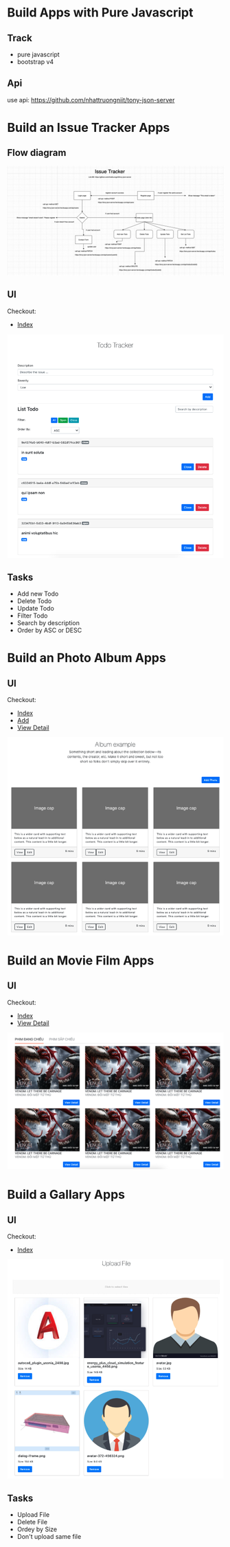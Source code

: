 # Build Apps with Pure Javascript

## Track

- pure javascript
- bootstrap v4

## Api

use api: https://github.com/nhattruongniit/tony-json-server

# Build an Issue Tracker Apps

## Flow diagram

![Flow](./images/flow.png)

## UI

Checkout:

- [Index](https://competent-cray-50a481.netlify.app/todo-tracker/index.html)

![UI-Todo](./images/ui-todo.png)

## Tasks

- Add new Todo
- Delete Todo
- Update Todo
- Filter Todo
- Search by description
- Order by ASC or DESC

# Build an Photo Album Apps

## UI

Checkout:

- [Index](https://competent-cray-50a481.netlify.app/photo-album/index.html)
- [Add](https://competent-cray-50a481.netlify.app/photo-album/add.html)
- [View Detail](https://competent-cray-50a481.netlify.app/photo-album/detail.html)

![UI-Todo](./images/ui-photo.png)

# Build an Movie Film Apps

## UI

Checkout:

- [Index](https://competent-cray-50a481.netlify.app/movie-film/index.html)
- [View Detail](https://competent-cray-50a481.netlify.app/movie-film/detail.html)

![UI-MovieFilm](./images/ui-movie.png)

# Build a Gallary Apps

## UI

Checkout:

- [Index](https://competent-cray-50a481.netlify.app/upload-file/index.html)

![UI-Todo](./images/ui-upload-file.png)

## Tasks

- Upload File
- Delete File
- Ordey by Size
- Don't upload same file
